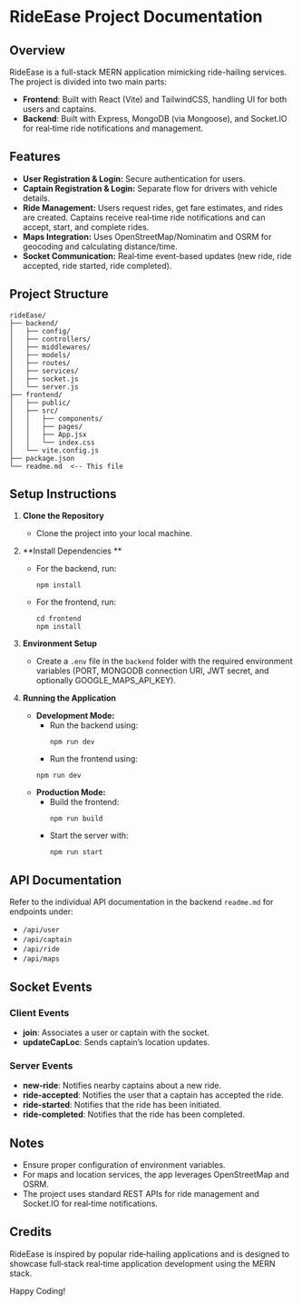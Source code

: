 # RideEase Project Documentation

## Overview
RideEase is a full-stack MERN application mimicking ride-hailing services. The project is divided into two main parts:
- **Frontend**: Built with React (Vite) and TailwindCSS, handling UI for both users and captains.
- **Backend**: Built with Express, MongoDB (via Mongoose), and Socket.IO for real‑time ride notifications and management.

## Features
- **User Registration & Login:** Secure authentication for users.
- **Captain Registration & Login:** Separate flow for drivers with vehicle details.
- **Ride Management:** Users request rides, get fare estimates, and rides are created. Captains receive real‑time ride notifications and can accept, start, and complete rides.
- **Maps Integration:** Uses OpenStreetMap/Nominatim and OSRM for geocoding and calculating distance/time.
- **Socket Communication:** Real‑time event-based updates (new ride, ride accepted, ride started, ride completed).

## Project Structure
```
rideEase/
├── backend/
│   ├── config/
│   ├── controllers/
│   ├── middlewares/
│   ├── models/
│   ├── routes/
│   ├── services/
│   ├── socket.js
│   └── server.js
├── frontend/
│   ├── public/
│   ├── src/
│   │   ├── components/
│   │   ├── pages/
│   │   ├── App.jsx
│   │   └── index.css
│   └── vite.config.js
├── package.json
└── readme.md  <-- This file
```

## Setup Instructions

1. **Clone the Repository**
   - Clone the project into your local machine.

2. **Install Dependencies **
   - For the backend, run:
     ```
     npm install
     ```
   - For the frontend, run:
     ```
     cd frontend
     npm install
     ```

3. **Environment Setup**
   - Create a `.env` file in the `backend` folder with the required environment variables (PORT, MONGODB connection URI, JWT secret, and optionally GOOGLE_MAPS_API_KEY).

4. **Running the Application**
   - **Development Mode:**
     - Run the backend using:
       ```
       npm run dev
       ```
      - Run the frontend using:
       ```
       npm run dev
       ```
   - **Production Mode:**
     - Build the frontend:
       ```
       npm run build
       ```
     - Start the server with:
       ```
       npm run start
       ```

## API Documentation

Refer to the individual API documentation in the backend `readme.md` for endpoints under:
- `/api/user`
- `/api/captain`
- `/api/ride`
- `/api/maps`

## Socket Events

### Client Events
- **join**: Associates a user or captain with the socket.
- **updateCapLoc**: Sends captain’s location updates.

### Server Events
- **new-ride**: Notifies nearby captains about a new ride.
- **ride-accepted**: Notifies the user that a captain has accepted the ride.
- **ride-started**: Notifies that the ride has been initiated.
- **ride-completed**: Notifies that the ride has been completed.

## Notes
- Ensure proper configuration of environment variables.
- For maps and location services, the app leverages OpenStreetMap and OSRM.
- The project uses standard REST APIs for ride management and Socket.IO for real‑time notifications.

## Credits
RideEase is inspired by popular ride‑hailing applications and is designed to showcase full‑stack real‑time application development using the MERN stack.

Happy Coding!
